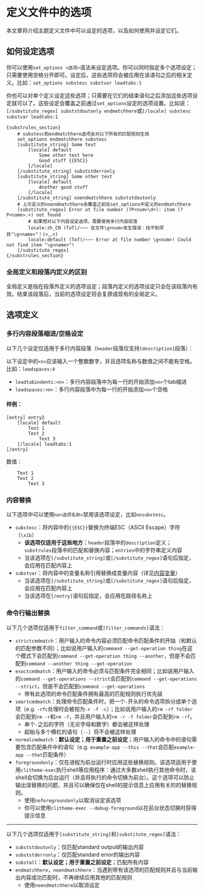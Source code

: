 # 定义文件中的选项

本文章将介绍主题定义文件中可以设定的选项，以及如何使用并设定它们。

## 如何设定选项

你可以使用`set_options <选项>`语法来设定选项。你可以同时指定多个选项设定；只需要使用空格分开即可。设定后，这些选项将会被应用在该语句之后的相关定义。比如：`set_options substesc substvar leadtabs:1`

你也可以对单个定义设定这些选项；只需要在它们的结束语句之后添加这些选项设定就可以了。这些设定会覆盖之前通过`set_options`设定的选项设置。比如说：`[/substitute_regex] subststdoutonly endmatchhere`或`[/locale] substesc substvar leadtabs:1`

```plaintext
{substrules_section}
    # substesc和endmatchhere选项会对以下所有的匹配规则生效
    set_options endmatchhere substesc
    [substitute_string] Some text
        [locale] default
            Some other text here
            Good stuff {{ESC}}
        [/locale]
    [/substitute_string] subststderronly
    [substitute_string] Some other text
        [locale] default
            Another good stuff
        [/locale]
    [/substitute_string] noendmatchhere subststdoutonly
    # 上方定义的noendmatchhere会覆盖之前在set_options中定义的endmatchhere
    [substitute_regex] Error at file number (?P<num>\d+): item (?P<name>.+) not found
        # 如果想对以下内容设定选项，需要使用多行内容段落
        locale:zh_CN (ToT)/~~~ 在文件\g<num>发生错误：找不到项目"\g<name>"！(>﹏<)
        locale:default (ToT)/~~~ Error at file number \g<num>! Could not find item "\g<name>"!
    [/substitute_regex]
{/substrules_section}
```

### 全局定义和段落内定义的区别

全局定义是指在段落外定义的选项设定；段落内定义的选项设定只会在该段落内有效。结束该段落后，当前的选项设定将会复原成现有的全局定义。

## 选项定义

### 多行内容段落缩进/空格设定

以下几个设定仅适用于多行内容段落（`header`段落仅支持`[description]`段落）：

以下设定中的`<n>`应该输入一个整数数字，并且选项名称与数值之间不能有空格。比如：`leadspaces:4`

- `leadtabindents:<n>`：多行内容段落中为每一行的开始添加`<n>`个tab缩进
- `leadspaces:<n>`：多行内容段落中为每一行的开始添加`<n>`个空格

#### 样例：

```plaintext
[entry] entry2
    [locale] default
        Text 1
        Text 2
            Text 3
    [/locale] leadtabs:1
[/entry]
```

数值：

```plaintext
    Text 1
    Text 2
        Text 3
```

### 内容替换

以下选项中可以使用`no<选项名称>`禁用该选项设定，比如`nosubstesc`。

- `substesc`：将内容中的`{{ESC}}`替换为终端ESC（ASCII Escape）字符（`\x1b`）
    - **该选项仅适用于这些地方：**`header`段落中的`description`定义；`substrules`段落中的匹配和替换内容；`entries`中的字符串定义内容
    - 当该选项在`[/substitute_string]`或`[/substitute_regex]`语句后指定，会应用在匹配内容上
- `substvar`：将内容中的变量名称引用替换成变量内容（详见[内容变量](./内容变量.md)）
    - 当该选项在`[/substitute_string]`或`[/substitute_regex]`语句后指定，会应用在匹配内容上
    - 当该选项在`[/entry]`语句后指定，会应用在路径名称上

### 命令行输出替换

以下几个选项仅适用于`filter_command`或`[filter_commands]`语法：
- `strictcmdmatch`：用户输入的命令内容必须匹配命令匹配条件的开始（和默认的匹配参数不同）；比如说用户输入的`command --get-operation thing`在这个模式下会匹配到`command --get-operation thing --another`，但是不会匹配到`command --another thing --get-operation`
- `exactcmdmatch`：用户输入的命令必须与匹配条件完全相同；比如说用户输入的`command --get-operations --strict`会匹配到`command --get-operations --strict`，但是不会匹配到`command --get-operations`
    - 带有此选项的命令匹配条件拥有最高的匹配规则执行优先级
- `smartcmdmatch`：处理命令匹配条件时，把一个`-`开头的命令选项拆分成单个选项（e.g. `-rfc`处理时会被视为`-r -f -c`）；比如说用户输入的`rm -rf folder`会匹配到`rm -r`和`rm -f`，并且用户输入的`rm -r -f folder`会匹配到`rm -rf`。
    - 单个`-`之后的字符（无论字母和数字）都会被这样处理
    - 起始与多个横杠的语句（`--`）将不会被这样处理
- `normalcmdmatch`：**默认设定；用于重置之前设定**；用户输入的命令中的语句需要包含匹配条件中的语句（e.g. `example-app --this --that`会匹配`example-app --that`匹配条件）
- `foregroundonly`：仅在进程为前台运行时应用这些替换规则。该选项适用于使用`clitheme-exec`执行shell等应用程序：通过大多数shell执行其他命令时，该shell会切换为后台运行（并且将执行的命令切换为前台）。这个选项可以防止输出误替换的问题，并且可以确保仅在shell的提示信息上应用有关的的替换规则。
    - 使用`noforegroundonly`以取消设定该选项
    - 你可以使用`clitheme-exec --debug-foreground`以在前台状态切换时获得提示信息
---
以下几个选项仅适用于`[substitute_string]`和`[substitute_regex]`语法：
- `subststdoutonly`：仅匹配standard output的输出内容
- `subststderronly`：仅匹配standard error的输出内容
- `substall`：**默认设定；用于重置之前设定**；匹配所有内容
- `endmatchhere`，`noendmatchhere`：当遇到带有该选项的匹配规则并且与当前输出内容成功匹配时，不再继续应用其他的匹配规则
    - 使用`noendmatchhere`以取消设定
